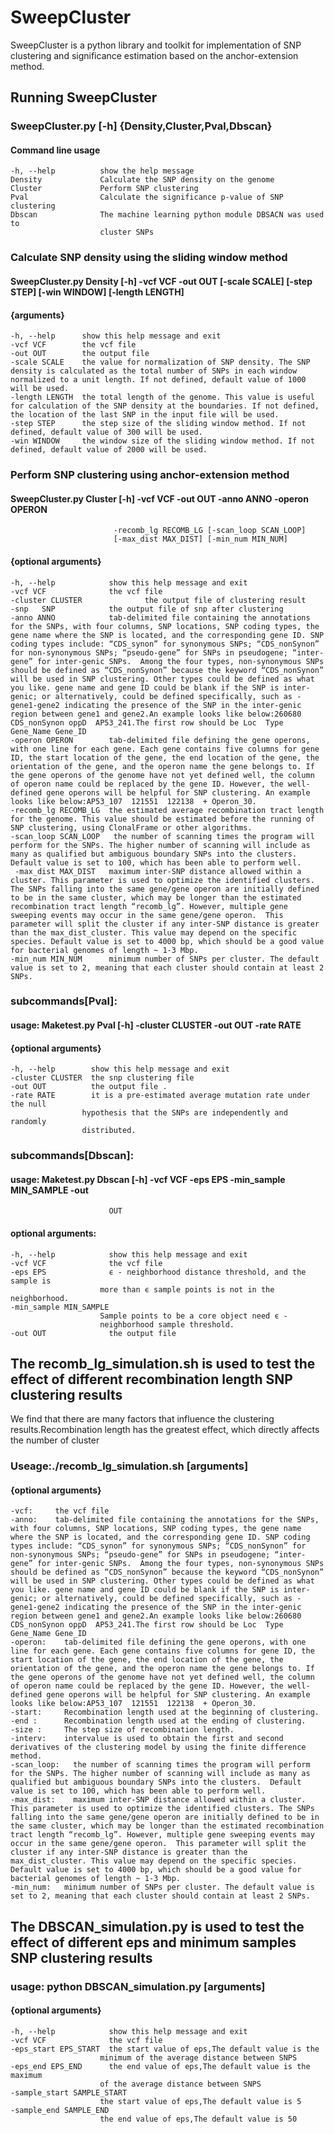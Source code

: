 # SweepCluster
SweepCluster is a python library and toolkit for implementation of SNP clustering and significance estimation based on the anchor-extension method.

## Running SweepCluster
### SweepCluster.py [-h] {Density,Cluster,Pval,Dbscan} 

#### Command line usage                        
    -h, --help          show the help message
    Density             Calculate the SNP density on the genome
    Cluster             Perform SNP clustering
    Pval                Calculate the significance p-value of SNP clustering
    Dbscan              The machine learning python module DBSACN was used to
                        cluster SNPs

### Calculate SNP density using the sliding window method
#### SweepCluster.py Density [-h] -vcf VCF -out OUT  [-scale SCALE]  [-step STEP]  [-win WINDOW]  [-length LENGTH]  

#### {arguments}
    -h, --help      show this help message and exit
    -vcf VCF        the vcf file
    -out OUT        the output file
    -scale SCALE    the value for normalization of SNP density. The SNP density is calculated as the total number of SNPs in each window normalized to a unit length. If not defined, default value of 1000 will be used.
    -length LENGTH  the total length of the genome. This value is useful for calculation of the SNP density at the boundaries. If not defined, the location of the last SNP in the input file will be used.
    -step STEP      the step size of the sliding window method. If not defined, default value of 300 will be used.
    -win WINDOW     the window size of the sliding window method. If not defined, default value of 2000 will be used.
 


### Perform SNP clustering using anchor-extension method
#### SweepCluster.py Cluster [-h] -vcf VCF -out OUT -anno ANNO -operon OPERON
                           -recomb_lg RECOMB_LG [-scan_loop SCAN_LOOP]
                           [-max_dist MAX_DIST] [-min_num MIN_NUM]

#### {optional arguments}
    -h, --help            show this help message and exit
    -vcf VCF              the vcf file
    -cluster CLUSTER              the output file of clustering result
    -snp   SNP            the output file of snp after clustering
    -anno ANNO            tab-delimited file containing the annotations for the SNPs, with four columns, SNP locations, SNP coding types, the gene name where the SNP is located, and the corresponding gene ID. SNP coding types include: “CDS_synon” for synonymous SNPs; “CDS_nonSynon” for non-synonymous SNPs; “pseudo-gene” for SNPs in pseudogene; “inter-gene” for inter-genic SNPs.  Among the four types, non-synonymous SNPs should be defined as “CDS_nonSynon” because the keyword “CDS_nonSynon” will be used in SNP clustering. Other types could be defined as what you like. gene name and gene ID could be blank if the SNP is inter-genic; or alternatively, could be defined specifically, such as -gene1-gene2 indicating the presence of the SNP in the inter-genic region between gene1 and gene2.An example looks like below:260680  CDS_nonSynon oppD  AP53_241.The first row should be Loc  Type  Gene_Name Gene_ID
    -operon OPERON        tab-delimited file defining the gene operons, with one line for each gene. Each gene contains five columns for gene ID, the start location of the gene, the end location of the gene, the orientation of the gene, and the operon name the gene belongs to. If the gene operons of the genome have not yet defined well, the column of operon name could be replaced by the gene ID. However, the well-defined gene operons will be helpful for SNP clustering. An example looks like below:AP53_107  121551  122138  + Operon_30.
    -recomb_lg RECOMB_LG  the estimated average recombination tract length for the genome. This value should be estimated before the running of SNP clustering, using ClonalFrame or other algorithms. 
    -scan_loop SCAN_LOOP   the number of scanning times the program will perform for the SNPs. The higher number of scanning will include as many as qualified but ambiguous boundary SNPs into the clusters.  Default value is set to 100, which has been able to perform well.
     -max_dist MAX_DIST   maximum inter-SNP distance allowed within a cluster. This parameter is used to optimize the identified clusters. The SNPs falling into the same gene/gene operon are initially defined to be in the same cluster, which may be longer than the estimated recombination tract length “recomb_lg”. However, multiple gene sweeping events may occur in the same gene/gene operon.  This parameter will split the cluster if any inter-SNP distance is greater than the max_dist_cluster. This value may depend on the specific species. Default value is set to 4000 bp, which should be a good value for bacterial genomes of length ~ 1-3 Mbp.
    -min_num MIN_NUM      minimum number of SNPs per cluster. The default value is set to 2, meaning that each cluster should contain at least 2 SNPs.



### subcommands[Pval]:
#### usage: Maketest.py Pval [-h] -cluster CLUSTER -out OUT -rate RATE

#### {optional arguments}
    -h, --help        show this help message and exit
    -cluster CLUSTER  the snp clustering file
    -out OUT          the output file .
    -rate RATE        it is a pre-estimated average mutation rate under the null
                    hypothesis that the SNPs are independently and randomly
                    distributed.



### subcommands[Dbscan]:
#### usage: Maketest.py Dbscan [-h] -vcf VCF -eps EPS -min_sample MIN_SAMPLE -out
                          OUT

#### optional arguments:
    -h, --help            show this help message and exit
    -vcf VCF              the vcf file
    -eps EPS              ϵ - neighborhood distance threshold, and the sample is
                        more than ϵ sample points is not in the neighborhood.
    -min_sample MIN_SAMPLE
                        Sample points to be a core object need ϵ -
                        neighborhood sample threshold.
    -out OUT              the output file


## The recomb_lg_simulation.sh is used to test the effect of different recombination length SNP clustering results
We find that there are many factors that influence the clustering results.Recombination length has the greatest effect, which directly affects the number of cluster
### Useage:./recomb_lg_simulation.sh [arguments]
#### {optional arguments}
    -vcf:     the vcf file
    -anno:    tab-delimited file containing the annotations for the SNPs, with four columns, SNP locations, SNP coding types, the gene name where the SNP is located, and the corresponding gene ID. SNP coding types include: “CDS_synon” for synonymous SNPs; “CDS_nonSynon” for non-synonymous SNPs; “pseudo-gene” for SNPs in pseudogene; “inter-gene” for inter-genic SNPs.  Among the four types, non-synonymous SNPs should be defined as “CDS_nonSynon” because the keyword “CDS_nonSynon” will be used in SNP clustering. Other types could be defined as what you like. gene name and gene ID could be blank if the SNP is inter-genic; or alternatively, could be defined specifically, such as -gene1-gene2 indicating the presence of the SNP in the inter-genic region between gene1 and gene2.An example looks like below:260680  CDS_nonSynon oppD  AP53_241.The first row should be Loc  Type  Gene_Name Gene_ID
    -operon:    tab-delimited file defining the gene operons, with one line for each gene. Each gene contains five columns for gene ID, the start location of the gene, the end location of the gene, the orientation of the gene, and the operon name the gene belongs to. If the gene operons of the genome have not yet defined well, the column of operon name could be replaced by the gene ID. However, the well-defined gene operons will be helpful for SNP clustering. An example looks like below:AP53_107  121551  122138  + Operon_30.
    -start:     Recombination length used at the beginning of clustering.
    -end :      Recombination length used at the ending of clustering.
    -size :     The step size of recombination length.
    -interv:    intervalue is used to obtain the first and second derivatives of the clustering model by using the finite difference method.
    -scan_loop:   the number of scanning times the program will perform for the SNPs. The higher number of scanning will include as many as qualified but ambiguous boundary SNPs into the clusters.  Default value is set to 100, which has been able to perform well.
    -max_dist:    maximum inter-SNP distance allowed within a cluster. This parameter is used to optimize the identified clusters. The SNPs falling into the same gene/gene operon are initially defined to be in the same cluster, which may be longer than the estimated recombination tract length “recomb_lg”. However, multiple gene sweeping events may occur in the same gene/gene operon.  This parameter will split the cluster if any inter-SNP distance is greater than the max_dist_cluster. This value may depend on the specific species. Default value is set to 4000 bp, which should be a good value for bacterial genomes of length ~ 1-3 Mbp.
    -min_num:   minimum number of SNPs per cluster. The default value is set to 2, meaning that each cluster should contain at least 2 SNPs.
 
## The DBSCAN_simulation.py is used to test the effect of different eps and minimum samples SNP clustering results
### usage: python DBSCAN_simulation.py [arguments]
#### {optional arguments}
    -h, --help            show this help message and exit
    -vcf VCF              the vcf file
    -eps_start EPS_START  the start value of eps,The default value is the
                        minimum of the average distance between SNPS
    -eps_end EPS_END      the end value of eps,The default value is the maximum
                        of the average distance between SNPS
    -sample_start SAMPLE_START
                        the start value of eps,The default value is 5
    -sample_end SAMPLE_END
                        the end value of eps,The default value is 50

    

